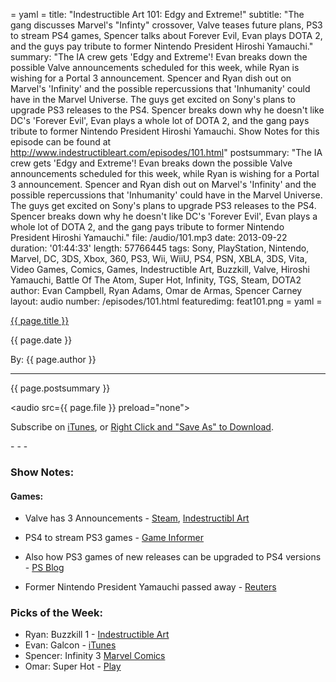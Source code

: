 = yaml =
title: "Indestructible Art 101: Edgy and Extreme!"
subtitle: "The gang discusses Marvel's "Infinty" crossover, Valve teases future plans, PS3 to stream PS4 games, Spencer talks about Forever Evil, Evan plays DOTA 2, and the guys pay tribute to former Nintendo President Hiroshi Yamauchi."
summary: "The IA crew gets 'Edgy and Extreme'! Evan breaks down the possible Valve announcements scheduled for this week, while Ryan is wishing for a Portal 3 announcement. Spencer and Ryan dish out on Marvel's 'Infinity' and the possible repercussions that 'Inhumanity' could have in the Marvel Universe. The guys get excited on Sony's plans to upgrade PS3 releases to the PS4. Spencer breaks down why he doesn't like DC's 'Forever Evil', Evan plays a whole lot of DOTA 2, and the gang pays tribute to former Nintendo President Hiroshi Yamauchi. Show Notes for this episode can be found at http://www.indestructibleart.com/episodes/101.html"
postsummary: "The IA crew gets 'Edgy and Extreme'! Evan breaks down the possible Valve announcements scheduled for this week, while Ryan is wishing for a Portal 3 announcement. Spencer and Ryan dish out on Marvel's 'Infinity' and the possible repercussions that 'Inhumanity' could have in the Marvel Universe. The guys get excited on Sony's plans to upgrade PS3 releases to the PS4. Spencer breaks down why he doesn't like DC's 'Forever Evil', Evan plays a whole lot of DOTA 2, and the gang pays tribute to former Nintendo President Hiroshi Yamauchi."
file: /audio/101.mp3
date: 2013-09-22
duration: '01:44:33'
length: 57766445
tags: Sony, PlayStation, Nintendo, Marvel, DC, 3DS, Xbox, 360, PS3, Wii, WiiU, PS4, PSN, XBLA, 3DS, Vita, Video Games, Comics, Games, Indestructible Art, Buzzkill, Valve, Hiroshi Yamauchi, Battle Of The Atom, Super Hot, Infinity, TGS, Steam, DOTA2
author: Evan Campbell, Ryan Adams, Omar de Armas, Spencer Carney
layout: audio
number: /episodes/101.html
featuredimg: feat101.png
= yaml =

<a href="{{ page.url }}" class='postTitleLink'><p class='postTitle'>{{ page.title }}</p></a>
<p class='postPublished'>{{ page.date }}</p>
<p class='postAuthor'>By: {{ page.author }}</p>
<hr>

<p class='podcastSummary'>{{ page.postsummary }}</p>

<audio src={{ page.file }} preload="none"></audio>
<p class='subLinks'>Subscribe on <a href='http://bit.ly/iapodcast'>iTunes</a>, or <a href={{ page.file }}>Right Click and "Save As" to Download</a>.</p>
- - -

### Show Notes:  ###
#### Games: ####
* Valve has 3 Announcements - [Steam](http://store.steampowered.com/livingroom/), [Indestructibl Art](http://indestructibleart.com/posts/2013-09-20-valve-has-3-announcements.html)

* PS4 to stream PS3 games - [Game Informer](http://www.gameinformer.com/b/news/archive/2013/09/19/sony-announces-playstation-4-gaikai-streaming-for-ps3-titles-coming-in-2014.aspx)

* Also how PS3 games of new releases can be upgraded to PS4 versions - [PS Blog](http://blog.us.playstation.com/2013/09/19/how-to-upgrade-select-ps3-games-to-their-ps4-versions/)

* Former Nintendo President Yamauchi passed away - [Reuters](http://www.reuters.com/article/2013/09/19/nintendo-yamauchi-idUSL3N0HF25B20130919)

  
### Picks of the Week: ###
* Ryan: Buzzkill 1 - [Indestructible Art](http://indestructibleart.com/posts/2013-09-23-potw-buzzkill1.html)
* Evan: Galcon - [iTunes](https://itunes.apple.com/app/galcon/id285820845?mt=8)
* Spencer: Infinity 3 [Marvel Comics](http://marvel.com/comics/issue/47124/infinity_2013_3)
* Omar: Super Hot - [Play](http://superhotgame.com/)